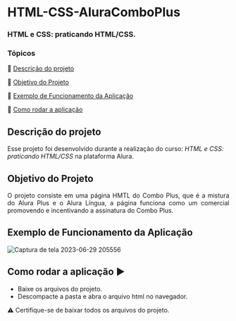 
<h1>HTML-CSS-AluraComboPlus</h1> 
<h3>HTML e CSS: praticando HTML/CSS.</h3> 

### Tópicos 

:small_blue_diamond: [Descrição do projeto](#descrição-do-projeto)

:small_blue_diamond: [Objetivo do Projeto](#objetivo-do-projeto)

:small_blue_diamond: [Exemplo de Funcionamento da Aplicação](#exemplo-de-funcionamento-da-aplicação)

:small_blue_diamond: [Como rodar a aplicação](#como-rodar-a-aplicação-arrow_forward)


## Descrição do projeto 

<p align="justify">

<p>Esse projeto foi desenvolvido durante a realização do curso: <em>HTML e CSS: praticando HTML/CSS</em> na plataforma Alura.</p>

## Objetivo do Projeto
<p align="justify">
O projeto consiste em uma página HMTL do Combo Plus, que é a mistura do Alura Plus e o Alura Língua, a página funciona como um comercial promovendo e incentivando a assinatura do Combo Plus.</p>

## Exemplo de Funcionamento da Aplicação
![Captura de tela 2023-06-29 205556](https://github.com/ArlindoMessias/HTML-CSS-AluraComboPlus/assets/47644068/affd7c41-158a-4461-9031-75e95b6d7295)


## Como rodar a aplicação :arrow_forward:

 - Baixe os arquivos do projeto. 
 - Descompacte a pasta e abra o arquivo html no navegador.
 
 :warning: Certifique-se de baixar todos os arquivos do projeto.


